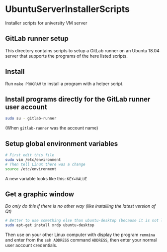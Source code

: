 # UbuntuServerInstallerScripts
Installer scripts for university VM server

## GitLab runner setup

This directory contains scripts to setup a GitLab runner on an Ubuntu 18.04 server that supports the programs of the here listed scripts.

## Install

Run `make PROGRAM` to install a program with a helper script.

## Install programs directly for the GitLab runner user account

```sh
sudo su - gitlab-runner
```

(When `gitlab-runner` was the account name)

## Setup global environment variables

```sh
# First edit this file
sudo vim /etc/environment
# Then tell Linux there was a change
source /etc/environment
```

A new variable looks like this: `KEY=VALUE`

## Get a graphic window

*Do only do this if there is no other way (like installing the latest version of Qt)*

```sh
# Better to use something else than ubuntu-desktop (because it is not leightweight)
sudo apt-get install xrdp ubuntu-desktop
```

Then use on your other Linux computer with display the program `remmina` and enter from the `ssh ADDRESS`  command `ADDRESS`, then enter your normal user account credentials.

